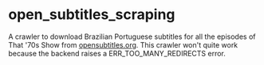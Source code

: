 # open_subtitles_scraping

A crawler to download Brazilian Portuguese subtitles for all
the episodes of That '70s Show from [opensubtitles.org](https://www.opensubtitles.org).
This crawler won't quite work because the backend raises a ERR_TOO_MANY_REDIRECTS error.
